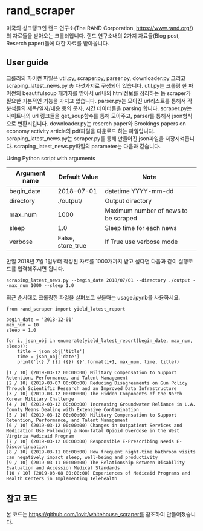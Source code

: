 # rand_scraper

미국의 싱크탱크인 랜드 연구소(The RAND Corporation, https://www.rand.org/)의 자료들을 받아오는 크롤러입니다. 랜드 연구소내의 2가지 자료들(Blog post, Reserch paper)들에 대한 자료를 받아옵니다.

## User guide

크롤러의 파이썬 파일은 util.py, scraper.py, parser.py, downloader.py 그리고 scraping_latest_news.py 총 다섯가지로 구성되어 있습니다. 
util.py는 크롤링 한 파이썬의 beautifulsoup 패키지를 받아서 url내의 html정보를 정리하는 등 scraper가 필요한 기본적인 기능을 가지고 있습니다.
parser.py는 모아진 url리스트를 통해서 각 분석들의 제목/일자/내용 등의 문자, 시간 데이터들을 parsing 합니다.
scraper.py는 사이트내의 url 링크들을 get_soup함수를 통해 모아주고, parser를 통해서 json형식으로 변환시킵니다.
downloader.py는 reserch paper와 Brookings papers on economy activity article의 pdf파일을 다운로드 하는 파일입니다.
scraping_latest_news.py는 scraper.py를 통해 만들어진 json파일을 저장시켜줍니다. scraping_latest_news.py파일의 parameter는 다음과 같습니다.

Using Python script with arguments

| Argument name | Default Value | Note |
| --- | --- | --- |
| begin_date | 2018-07-01 | datetime YYYY-mm-dd |
| directory | ./output/ | Output directory |
| max_num | 1000 | Maximum number of news to be scraped |
| sleep | 1.0 | Sleep time for each news |
| verbose | False, store_true | If True use verbose mode |

만일 2018년 7월 1일부터 작성된 자료를 1000개까지 받고 싶다면 다음과 같이 실행코드를 입력해주시면 됩니다.

```
scraping_latest_news.py --begin_date 2018/07/01 --directory ./output --max_num 1000 --sleep 1.0
```
최근 순서대로 크롤링한 파일을 살펴보고 싶을때는 usage.ipynb를 사용하세요.

```
from rand_scraper import yield_latest_report

begin_date = '2018-12-01'
max_num = 10
sleep = 1.0

for i, json_obj in enumerate(yield_latest_report(begin_date, max_num, sleep)):
    title = json_obj['title']
    time = json_obj['date']
    print('[{} / {}] ({}) {}'.format(i+1, max_num, time, title))
```

```
[1 / 10] (2019-03-12 00:00:00) Military Compensation to Support Retention, Performance, and Talent Management
[2 / 10] (2019-03-07 00:00:00) Reducing Disagreements on Gun Policy Through Scientific Research and an Improved Data Infrastructure
[3 / 10] (2019-03-12 00:00:00) The Hidden Components of the North Korean Military Challenge
[4 / 10] (2019-03-12 00:00:00) Increasing Groundwater Reliance in L.A. County Means Dealing with Extensive Contamination
[5 / 10] (2019-03-12 00:00:00) Military Compensation to Support Retention, Performance, and Talent Management
[6 / 10] (2019-03-12 00:00:00) Changes in Outpatient Services and Medication Use Following a Non-fatal Opioid Overdose in the West Virginia Medicaid Program
[7 / 10] (2019-03-12 00:00:00) Responsible E-Prescribing Needs E-Discontinuation
[8 / 10] (2019-03-11 00:00:00) How frequent night-time bathroom visits can negatively impact sleep, well-being and productivity
[9 / 10] (2019-03-11 00:00:00) The Relationship Between Disability Evaluation and Accession Medical Standards
[10 / 10] (2019-03-08 00:00:00) Experiences of Medicaid Programs and Health Centers in Implementing Telehealth
```


## 참고 코드

본 코드는 https://github.com/lovit/whitehouse_scraper를 참조하여 만들어졌습니다.
